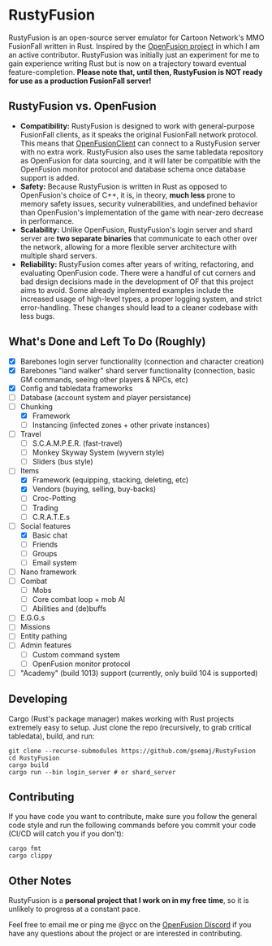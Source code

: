 # RustyFusion
RustyFusion is an open-source server emulator for Cartoon Network's MMO FusionFall written in Rust. Inspired by the [OpenFusion project](https://github.com/OpenFusionProject) in which I am an active contributor. RustyFusion was initially just an experiment for me to gain experience writing Rust but is now on a trajectory toward eventual feature-completion. **Please note that, until then, RustyFusion is NOT ready for use as a production FusionFall server!**

## RustyFusion vs. OpenFusion
- **Compatibility:** RustyFusion is designed to work with general-purpose FusionFall clients, as it speaks the original FusionFall network protocol. This means that [OpenFusionClient](https://github.com/OpenFusionProject/OpenFusionClient) can connect to a RustyFusion server with no extra work. RustyFusion also uses the same tabledata repository as OpenFusion for data sourcing, and it will later be compatible with the OpenFusion monitor protocol and database schema once database support is added.
- **Safety:** Because RustyFusion is written in Rust as opposed to OpenFusion's choice of C++, it is, in theory, **much less** prone to memory safety issues, security vulnerabilities, and undefined behavior than OpenFusion's implementation of the game with near-zero decrease in performance.
- **Scalability:** Unlike OpenFusion, RustyFusion's login server and shard server are **two separate binaries** that communicate to each other over the network, allowing for a more flexible server architecture with multiple shard servers.
- **Reliability:** RustyFusion comes after years of writing, refactoring, and evaluating OpenFusion code. There were a handful of cut corners and bad design decisions made in the development of OF that this project aims to avoid. Some already implemented examples include the increased usage of high-level types, a proper logging system, and strict error-handling. These changes should lead to a cleaner codebase with less bugs.

## What's Done and Left To Do (Roughly)
- [x] Barebones login server functionality (connection and character creation)
- [x] Barebones "land walker" shard server functionality (connection, basic GM commands, seeing other players & NPCs, etc)
- [x] Config and tabledata frameworks
- [ ] Database (account system and player persistance)
- [ ] Chunking
  - [x] Framework
  - [ ] Instancing (infected zones + other private instances)
- [ ] Travel
  - [ ] S.C.A.M.P.E.R. (fast-travel)
  - [ ] Monkey Skyway System (wyvern style)
  - [ ] Sliders (bus style)
- [ ] Items
  - [x] Framework (equipping, stacking, deleting, etc)
  - [x] Vendors (buying, selling, buy-backs)
  - [ ] Croc-Potting
  - [ ] Trading
  - [ ] C.R.A.T.E.s
- [ ] Social features
  - [x] Basic chat
  - [ ] Friends
  - [ ] Groups
  - [ ] Email system
- [ ] Nano framework
- [ ] Combat
  - [ ] Mobs
  - [ ] Core combat loop + mob AI
  - [ ] Abilities and (de)buffs
- [ ] E.G.G.s
- [ ] Missions
- [ ] Entity pathing
- [ ] Admin features
  - [ ] Custom command system
  - [ ] OpenFusion monitor protocol
- [ ] "Academy" (build 1013) support (currently, only build 104 is supported)

## Developing
Cargo (Rust's package manager) makes working with Rust projects extremely easy to setup. Just clone the repo (recursively, to grab critical tabledata), build, and run:
```
git clone --recurse-submodules https://github.com/gsemaj/RustyFusion
cd RustyFusion
cargo build
cargo run --bin login_server # or shard_server
```

## Contributing
If you have code you want to contribute, make sure you follow the general code style and run the following commands before you commit your code (CI/CD will catch you if you don't):
```
cargo fmt
cargo clippy
```

## Other Notes
RustyFusion is a **personal project that I work on in my free time**, so it is unlikely to progress at a constant pace.

Feel free to email me or ping me @ycc on the [OpenFusion Discord](https://discord.gg/DYavckB) if you have any questions about the project or are interested in contributing.
